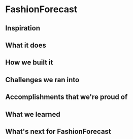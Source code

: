 # FashionForecast

## Inspiration

## What it does

## How we built it

## Challenges we ran into

## Accomplishments that we're proud of

## What we learned

## What's next for FashionForecast